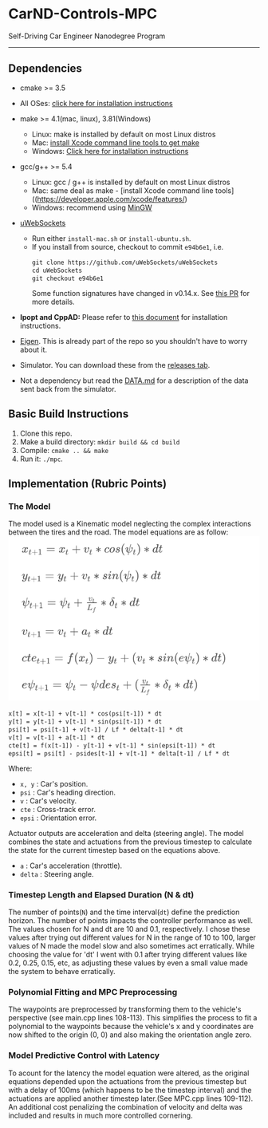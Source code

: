 # CarND-Controls-MPC
Self-Driving Car Engineer Nanodegree Program

---

## Dependencies

* cmake >= 3.5
 * All OSes: [click here for installation instructions](https://cmake.org/install/)
* make >= 4.1(mac, linux), 3.81(Windows)
  * Linux: make is installed by default on most Linux distros
  * Mac: [install Xcode command line tools to get make](https://developer.apple.com/xcode/features/)
  * Windows: [Click here for installation instructions](http://gnuwin32.sourceforge.net/packages/make.htm)
* gcc/g++ >= 5.4
  * Linux: gcc / g++ is installed by default on most Linux distros
  * Mac: same deal as make - [install Xcode command line tools]((https://developer.apple.com/xcode/features/)
  * Windows: recommend using [MinGW](http://www.mingw.org/)
* [uWebSockets](https://github.com/uWebSockets/uWebSockets)
  * Run either `install-mac.sh` or `install-ubuntu.sh`.
  * If you install from source, checkout to commit `e94b6e1`, i.e.
    ```
    git clone https://github.com/uWebSockets/uWebSockets
    cd uWebSockets
    git checkout e94b6e1
    ```
    Some function signatures have changed in v0.14.x. See [this PR](https://github.com/udacity/CarND-MPC-Project/pull/3) for more details.

* **Ipopt and CppAD:** Please refer to [this document](https://github.com/udacity/CarND-MPC-Project/blob/master/install_Ipopt_CppAD.md) for installation instructions.
* [Eigen](http://eigen.tuxfamily.org/index.php?title=Main_Page). This is already part of the repo so you shouldn't have to worry about it.
* Simulator. You can download these from the [releases tab](https://github.com/udacity/self-driving-car-sim/releases).
* Not a dependency but read the [DATA.md](./DATA.md) for a description of the data sent back from the simulator.


## Basic Build Instructions

1. Clone this repo.
2. Make a build directory: `mkdir build && cd build`
3. Compile: `cmake .. && make`
4. Run it: `./mpc`.

## Implementation (Rubric Points)

### The Model

The model used is a Kinematic model neglecting the complex interactions between the tires and the road. The model equations are as follow:
![Model Equations](images/eqns.png)
```
x[t] = x[t-1] + v[t-1] * cos(psi[t-1]) * dt
y[t] = y[t-1] + v[t-1] * sin(psi[t-1]) * dt
psi[t] = psi[t-1] + v[t-1] / Lf * delta[t-1] * dt
v[t] = v[t-1] + a[t-1] * dt
cte[t] = f(x[t-1]) - y[t-1] + v[t-1] * sin(epsi[t-1]) * dt
epsi[t] = psi[t] - psides[t-1] + v[t-1] * delta[t-1] / Lf * dt
```

Where:

- `x, y` : Car's position.
- `psi` : Car's heading direction.
- `v` : Car's velocity.
- `cte` : Cross-track error.
- `epsi` : Orientation error.

Actuator outputs are acceleration and delta (steering angle). The model combines the state and actuations from the previous timestep to calculate the state for the current timestep based on the equations above.

- `a` : Car's acceleration (throttle).
- `delta` : Steering angle.
### Timestep Length and Elapsed Duration (N & dt)
The number of points(`N`) and the time interval(`dt`) define the prediction horizon. The number of points impacts the controller performance as well. The values chosen for N and dt are 10 and 0.1, respectively. I chose these values after trying out different values for N in the range of 10 to 100, larger values of N made the model slow and also sometimes act erratically. While choosing the value for 'dt' I went with 0.1 after trying different values like 0.2, 0.25, 0.15, etc, as adjusting these values by even a small value made the system to behave erratically.

### Polynomial Fitting and MPC Preprocessing
The waypoints are preprocessed by transforming them to the vehicle's perspective (see main.cpp lines 108-113). This simplifies the process to fit a polynomial to the waypoints because the vehicle's x and y coordinates are now shifted to the origin (0, 0) and also making the orientation angle zero.

### Model Predictive Control with Latency
To acount for the latency the model equation were altered, as the original equations depended upon the actuations from the previous timestep but with a delay of 100ms (which happens to be the timestep interval) and the actuations are applied another timestep later.(See MPC.cpp lines 109-112).
An additional cost penalizing the combination of velocity and delta was included and results in much more controlled cornering.
